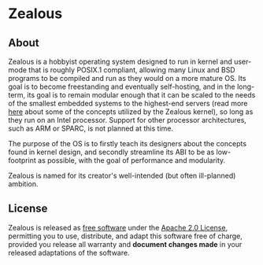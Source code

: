 # Zealous
## About
Zealous is a hobbyist operating system designed to run in kernel and user-mode that is roughly POSIX.1 compliant, allowing many Linux and BSD programs to be compiled and run as they would on a more mature OS.  Its goal is to become freestanding and eventually self-hosting, and in the long-term, its goal is to remain modular enough that it can be scaled to the needs of the smallest embedded systems to the highest-end servers (read more [here](http://wiki.osdev.org/Microkernel) about some of the concepts utilized by the Zealous kernel), so long as they run on an Intel processor.  Support for other processor architectures, such as ARM or SPARC, is not planned at this time.

The purpose of the OS is to firstly teach its designers about the concepts found in kernel design, and secondly streamline its ABI to be as low-footprint as possible, with the goal of performance and modularity.

Zealous is named for its creator's well-intended (but often ill-planned) ambition.

## License
Zealous is released as [free software](https://en.wikipedia.org/wiki/Free_software) under the [Apache 2.0 License](https://github.com/sigtau/zealous/blob/master/LICENSE), permitting you to use, distribute, and adapt this software free of charge, provided you release all warranty and **document changes made** in your released adaptations of the software.
